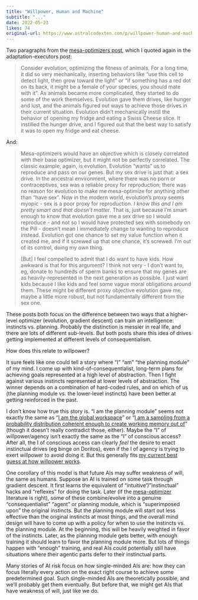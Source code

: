 ```yaml
---
title: "Willpower, Human and Machine"
subtitle: "..."
date: 2022-05-23
likes: 74
original-url: https://www.astralcodexten.com/p/willpower-human-and-machine
---
```

Two paragraphs from the [mesa-optimizers post](https://astralcodexten.substack.com/p/deceptively-aligned-mesa-optimizers?s=w), which I quoted again in the adaptation-executors post:

> Consider evolution, optimizing the fitness of animals. For a long time, it did so very mechanically, inserting behaviors like “use this cell to detect light, then grow toward the light” or “if something has a red dot on its back, it might be a female of your species, you should mate with it”. As animals became more complicated, they started to do some of the work themselves. Evolution gave them drives, like hunger and lust, and the animals figured out ways to achieve those drives in their current situation. Evolution didn’t mechanically instill the behavior of opening my fridge and eating a Swiss Cheese slice. It instilled the hunger drive, and I figured out that the best way to satisfy it was to open my fridge and eat cheese.

And:

> Mesa-optimizers would have an objective which is closely correlated with their base optimizer, but it might not be perfectly correlated. The classic example, again, is evolution. Evolution “wants” us to reproduce and pass on our genes. But my sex drive is just that: a sex drive. In the ancestral environment, where there was no porn or contraceptives, sex was a reliable proxy for reproduction; there was no reason for evolution to make me mesa-optimize for anything other than “have sex”. Now in the modern world, evolution’s proxy seems myopic - sex is a poor proxy for reproduction. _I know this and I am pretty smart and that doesn’t matter_. That is, just because I’m smart enough to know that evolution gave me a sex drive so I would reproduce - and not so I would have protected sex with somebody on the Pill - doesn’t mean I immediately change to wanting to reproduce instead. Evolution got one chance to set my value function when it created me, and if it screwed up that one chance, it’s screwed. I’m out of its control, doing my own thing.
> 
> [But] I feel compelled to admit that I do want to have kids. How awkward is that for this argument? I think not very - I don’t want to, eg, donate to hundreds of sperm banks to ensure that my genes are as heavily-represented in the next generation as possible. I just want kids because I like kids and feel some vague moral obligations around them. These might be different proxy objective evolution gave me, maybe a little more robust, but not fundamentally different from the sex one.

These posts both focus on the difference between two ways that a higher-level optimizer (evolution, gradient descent) can train an intelligence: instincts vs. planning. Probably the distinction is messier in real life, and there are lots of different sub-levels. But both posts share this idea of drives getting implemented at different levels of consequentialism.

How does this relate to willpower?

It sure feels like one could tell a story where “I” “am” “the planning module” of my mind. I come up with kind-of-consequentialist, long-term plans for achieving goals represented at a high level of abstraction. Then I fight against various instincts represented at lower levels of abstraction. The winner depends on a combination of hard-coded rules, and on which of us (the planning module vs. the lower-level instincts) have been better at getting reinforced in the past.

I don’t know how true this story is. “I am the planning module” seems not exactly the same as “[I am the global workspace](https://en.wikipedia.org/wiki/Global_workspace_theory)” or “[I am a sampling from a probability distribution coherent enough to create working memory out of](https://astralcodexten.substack.com/p/your-book-review-consciousness-and?s=w)” (though it doesn’t really contradict those, either). Maybe the “I” of willpower/agency isn’t exactly the same as the “I” of conscious access? After all, the I of conscious access can clearly _feel_ the desire to enact instinctual drives (eg binge on Doritos), even if the I of agency is trying to exert willpower to avoid doing it. But this generally fits [my current best guess at how willpower works](https://astralcodexten.substack.com/p/towards-a-bayesian-theory-of-willpower?s=w).

One corollary of this model is that future AIs may suffer weakness of will, the same as humans. Suppose an AI is trained on some task through gradient descent. It first learns the equivalent of “intuitive”/”instinctual” hacks and “reflexes” for doing the task. Later (if the [mesa-optimizer](https://astralcodexten.substack.com/p/deceptively-aligned-mesa-optimizers?s=w) literature is right), some of these combine/evolve into a genuine “consequentialist” “agent” or planning module, which is “superimposed upon” the original instincts. But the planning module will start out less effective than the original instincts at most things, and the overall mind design will have to come up with a policy for when to use the instincts vs. the planning module. At the beginning, this will be heavily weighted in favor of the instincts. Later, as the planning module gets better, with enough training it should learn to favor the planning module more. But lots of things happen with “enough” training, and real AIs could potentially still have situations where their agentic parts defer to their instinctual parts.

Many stories of AI risk focus on how single-minded AIs are: how they can focus literally every action on the exact right course to achieve some predetermined goal. Such single-minded AIs are theoretically possible, and we’ll probably get them eventually. But before that, we might get AIs that have weakness of will, just like we do.
